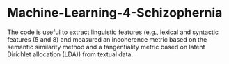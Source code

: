 # Machine-Learning-4-Schizophernia


The code is useful to extract linguistic features (e.g., lexical and syntactic features (5 and 8) and measured an incoherence metric based on
the semantic similarity method and a tangentiality metric based on latent Dirichlet allocation (LDA)) from textual data. 
